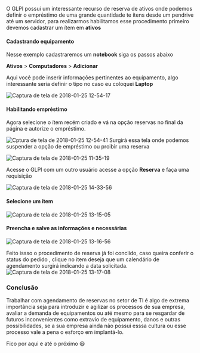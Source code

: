 O GLPI  possui um interessante recurso de reserva de  ativos onde  podemos definir o empréstimo de uma grande quantidade  te ítens desde   um pendrive até um servidor, para  realizarmos  habilitamos esse  procedimento  primeiro devemos  cadastrar um  ítem em **ativos**

#### Cadastrando equipamento

Nesse exemplo cadastraremos um **notebook** siga os passos abaixo

**Ativos** >  **Computadores** > **Adicionar**

Aqui você pode inserir informações pertinentes ao equipamento, algo interessante seria definir o tipo no caso eu coloquei **Laptop**

![Captura de tela de 2018-01-25 12-54-17](https://3.bp.blogspot.com/-GajUn0GYMoU/WmvTy8T6QDI/AAAAAAAAB3U/Uu1XOWSANzouxlH0ZdYYdMCmictuAXfkgCLcBGAs/s1600/02-Captura%2Bde%2Btela%2Bde%2B2018-01-25%2B12-54-17%2B%25281%2529.png)

#### Habilitando empréstimo

Agora  selecione o ítem recém criado e  vá na opção reservas no final da  página e autorize o empréstimo.

![Cptura de tela de 2018-01-25 12-54-41](https://2.bp.blogspot.com/-QCKp8mG6JHU/WmvTyp5xhZI/AAAAAAAAB3Q/zu55CJKTmIYwu6zTmBdBBAlZ8xpgqziEACLcBGAs/s1600/03-Captura%2Bde%2Btela%2Bde%2B2018-01-25%2B12-54-41%2B%25281%2529.png)
Surgirá essa tela onde podemos suspender a opção de empréstimo ou proibir uma reserva

![Captura de tela de 2018-01-25 11-35-19](https://2.bp.blogspot.com/--tQgGxfxiNM/WmvTzuNmadI/AAAAAAAAB3Y/rwzX7MiTEwQRYdDPA-A-dbuLGaCjtbItQCLcBGAs/s1600/04-Captura%2Bde%2Btela%2Bde%2B2018-01-25%2B11-35-19%2B%25281%2529.png)

Acesse o GLPI  com um outro usuário acesse a opção **Reserva** e faça uma requisição

![Captura de tela de 2018-01-25 14-33-56](https://1.bp.blogspot.com/-MSWHrllV2F8/WmvTzj0FMNI/AAAAAAAAB3c/eO0KDrmitWYMVXQei-nabqbRUoD1_DcmQCLcBGAs/s1600/05-Captura%2Bde%2Btela%2Bde%2B2018-01-25%2B14-33-56%2B%25281%2529.png)

#### Selecione  um ítem

![Captura de tela de 2018-01-25 13-15-05](https://3.bp.blogspot.com/-nFarZSf2m9Q/WmvT0FC_IQI/AAAAAAAAB3k/VeWE61d-rYgKFFRIOvE9ef2uDgIjlcLVACLcBGAs/s1600/06-Captura%2Bde%2Btela%2Bde%2B2018-01-25%2B13-15-05%2B%25281%2529.png)

#### Preencha e salve as informações e necessárias

![Captura de tela de 2018-01-25 13-16-56](https://2.bp.blogspot.com/-HG6XnHY8Dis/WmvT0Rog5nI/AAAAAAAAB3o/UZuCGP4t-N8zblCwCI76RSF0b7ccrOeDwCLcBGAs/s1600/07-Captura%2Bde%2Btela%2Bde%2B2018-01-25%2B13-16-56%2B%25281%2529.png)

Feito issso o procedimento de reserva já foi conclído, caso queira conferir o status do pedido , clique no item deseja que um calendário de  agendamento surgirá indicando a data solicitada. ![Captura de tela de 2018-01-25 13-17-08](https://1.bp.blogspot.com/-ojA5cjtbe9Y/WmvT0weM_xI/AAAAAAAAB3s/0MGhBwE0WaUtUewxTYloF5Ar10Ke4QOgQCLcBGAs/s1600/08-Captura%2Bde%2Btela%2Bde%2B2018-01-25%2B13-17-08%2B%25281%2529.png)

### Conclusão

Trabalhar com agendamento de reservas  no setor de TI  é algo de  extrema  importância  seja para  introduzir e agilizar os processos de sua  empresa, avaliar a demanda de equipamentos ou até mesmo para se  resgardar de futuros inconvenientes como extravio de equipamento, danos e outras possibilidades, se  a sua empresa ainda não possui esssa cultura  ou esse processo vale a pena o esforço em implantá-lo.

Fico por aqui e até o próximo 😃